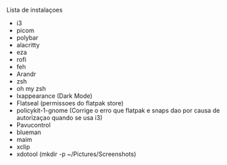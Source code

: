 Lista de instalaçoes



- i3
- picom
- polybar
- alacritty
- eza
- rofi
- feh
- Arandr
- zsh
- oh my zsh
- lxappearance (Dark Mode)
- Flatseal (permissoes do flatpak store)
- policykit-1-gnome (Corrige o erro que flatpak e snaps dao por causa de autorizaçao quando se usa i3)
- Pavucontrol
- blueman
- maim
- xclip
- xdotool (mkdir -p ~/Pictures/Screenshots)

